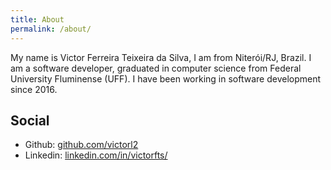 ```yaml
---
title: About
permalink: /about/
---
```


My name is Victor Ferreira Teixeira da Silva, I am from Niterói/RJ, Brazil. I am a software developer, graduated in computer science from Federal University Fluminense (UFF). I have been working in software development since 2016.


## Social 
+ Github: [github.com/victorl2](https://github.com/victorl2)
+ Linkedin: [linkedin.com/in/victorfts/](https://www.linkedin.com/in/victorfts/)
